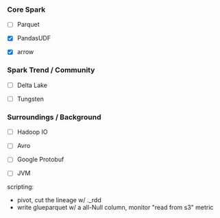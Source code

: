 


### Core Spark
- [ ] Parquet
- [X] PandasUDF
- [X] arrow


### Spark Trend / Community
- [ ] Delta Lake
- [ ] Tungsten


### Surroundings / Background
- [ ] Hadoop IO
- [ ] Avro
- [ ] Google Protobuf
- [ ] JVM



scripting:
- pivot, cut the lineage w/ ._rdd
- write glueparquet w/ a all-Null column, monitor "read from s3" metric